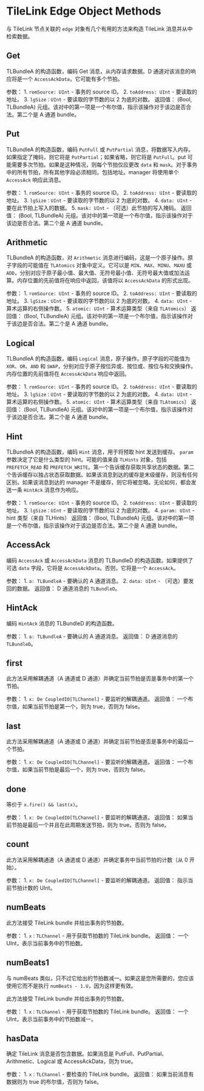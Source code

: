 # TileLink Edge Object Methods

与 TileLink 节点关联的 `edge` 对象有几个有用的方法来构造 TileLink 消息并从中检索数据。

## Get

TLBundleA 的构造函数，编码 Get 消息，从内存请求数据。D 通道对该消息的响应将是一个 `AccessAckData`，它可能有多个节拍。

参数：
    1. `romSource: UInt` - 事务的 source ID。
    2. `toAddress: UInt` - 要读取的地址。
    3. `lgSize：UInt` - 要读取的字节数的以 2 为底的对数。
返回值：
    (Bool, TLBundleA) 元组。该对中的第一项是一个布尔值，指示该操作对于该边是否合法。第二个是 A 通道 bundle。

## Put

TLBundleA 的构造函数，编码 `PutFull` 或 `PutPartial` 消息，将数据写入内存。如果指定了掩码，则它将是 `PutPartial`；如果省略，则它将是 `PutFull`。put 可能需要多次节拍。如果是这种情况，则每个节拍仅应更改 `data` 和 `mask`。对于事务中的所有节拍，所有其他字段必须相同，包括地址。manager 将使用单个 `AccessAck` 响应此消息。

参数：
    1. `romSource: UInt` - 事务的 source ID。
    2. `toAddress: UInt` - 要读取的地址。
    3. `lgSize：UInt` - 要读取的字节数的以 2 为底的对数。
    4. `data: UInt` - 要在此节拍上写入的数据。
    5. `mask: UInt` - （可选）此节拍的写入掩码。
返回值：
    (Bool, TLBundleA) 元组。该对中的第一项是一个布尔值，指示该操作对于该边是否合法。第二个是 A 通道 bundle。

## Arithmetic

TLBundleA 的构造函数，对 `Arithmetic` 消息进行编码，这是一个原子操作。原子字段的可能值在 `TLAtomics` 对象中定义。它可以是 `MIN`、`MAX`、`MINU`、`MAXU` 或 `ADD`，分别对应于原子最小值、最大值、无符号最小值、无符号最大值或加法运算。内存位置的先前值将在响应中返回，该值将以 `AccessAckData` 的形式出现。

参数：
    1. `romSource: UInt` - 事务的 source ID。
    2. `toAddress: UInt` - 要读取的地址。
    3. `lgSize：UInt` - 要读取的字节数的以 2 为底的对数。
    4. `data: UInt` - 算术运算的右侧操作数。
    5. `atomic: UInt` - 算术运算类型（来自 `TLAtomics`）
返回值：
    (Bool, TLBundleA) 元组。该对中的第一项是一个布尔值，指示该操作对于该边是否合法。第二个是 A 通道 bundle。

## Logical

TLBundleA 的构造函数，编码 `Logical` 消息，原子操作。原子字段的可能值为 `XOR`、`OR`、`AND` 和 `SWAP`，分别对应于原子按位异或、按位或、按位与和交换操作。内存位置的先前值将在 `AccessAckData` 响应中返回。

参数：
    1. `romSource: UInt` - 事务的 source ID。
    2. `toAddress: UInt` - 要读取的地址。
    3. `lgSize：UInt` - 要读取的字节数的以 2 为底的对数。
    4. `data: UInt` - 算术运算的右侧操作数。
    5. `atomic: UInt` - 算术运算类型（来自 `TLAtomics`）
返回值：
    (Bool, TLBundleA) 元组。该对中的第一项是一个布尔值，指示该操作对于该边是否合法。第二个是 A 通道 bundle。

## Hint

TLBundleA 的构造函数，编码 `Hint` 消息，用于将预取 hint 发送到缓存。 `param` 参数决定了它是什么类型的 hint。可能的值来自 `TLHints` 对象，包括 `PREFETCH_READ` 和 `PREFETCH_WRITE`。第一个告诉缓存获取共享状态的数据。第二个告诉缓存以独占状态获取数据。如果该消息到达的缓存是末级缓存，则没有任何区别。如果该消息到达的 manager 不是缓存，则它将被忽略。无论如何，都会发送一条 `HintAck` 消息作为响应。

参数：
    1. `romSource: UInt` - 事务的 source ID。
    2. `toAddress: UInt` - 要读取的地址。
    3. `lgSize：UInt` - 要读取的字节数的以 2 为底的对数。
    4. `param: UInt` - hint 类型（来自 TLHints）
返回值：
    (Bool, TLBundleA) 元组。该对中的第一项是一个布尔值，指示该操作对于该边是否合法。第二个是 A 通道 bundle。

## AccessAck

编码 `AccessAck` 或 `AccessAckData` 消息的 TLBundleD 的构造函数。如果提供了可选 `data` 字段，它将是 `AccessAckData`。否则，它将是一个 `AccessAck`。

参数：
    1. `a: TLBundleA` - 要确认的 A 通道消息。
    2. `data: UInt` - （可选）要发回的数据。
返回值：
    D 通道消息的 `TLBundleD`。

## HintAck

编码 `HintAck` 消息的 TLBundleD 的构造函数。

参数：
    1. `a: TLBundleA` - 要确认的 A 通道消息。
返回值：
    D 通道消息的 `TLBundleD`。

## first

此方法采用解耦通道（A 通道或 D 通道）并确定当前节拍是否是事务中的第一个节拍。

参数：
    1. `x: De CoupledIO[TLChannel]` - 要监听的解耦通道。
返回值：
    一个布尔值，如果当前节拍是第一个，则为 true，否则为 false。

## last

此方法采用解耦通道（A 通道或 D 通道）并确定当前节拍是否是事务中的最后一个节拍。

参数：
    1. `x: De CoupledIO[TLChannel]` - 要监听的解耦通道。
返回值：
    一个布尔值，如果当前节拍是最后一个，则为 true，否则为 false。

## done

等价于 `x.fire() && last(x)`。

参数：
    1. `x: De CoupledIO[TLChannel]` - 要监听的解耦通道。
返回值：
    如果当前节拍是最后一个并且在此周期发送节拍，则为 true。否则为 false。

## count

此方法采用解耦通道（A 通道或 D 通道）并确定事务中当前节拍的计数（从 0 开始）。

参数：
    1. `x: De CoupledIO[TLChannel]` - 要监听的解耦通道。
返回值：
    指示当前节拍计数的 UInt。

## numBeats

此方法接受 TileLink bundle 并给出事务的节拍数。

参数：
    1. `x：TLChannel` - 用于获取节拍数的 TileLink bundle。
返回值：
    一个 UInt，表示当前事务中的节拍数。

## numBeats1

与 numBeats 类似，只不过它给出的节拍数减一。如果这是您所需要的，您应该使用它而不是执行 `numBeats - 1.U`，因为这样更有效。

此方法接受 TileLink bundle 并给出事务的节拍数。

参数：
    1. `x：TLChannel` - 用于获取节拍数的 TileLink bundle。
返回值：
    一个 UInt，表示当前事务中的节拍数减一。

## hasData

确定 TileLink 消息是否包含数据。如果消息是 PutFull、PutPartial、Arithmetic、Logical 或 AccessAckData，则为 true。

参数：
    1. `x：TLChannel` - 要检查的 TileLink bundle。
返回值：
    如果当前消息有数据则为 true 的布尔值，否则为 false。

